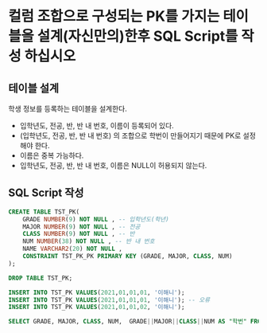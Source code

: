 # 컬럼 조합으로 구성되는 PK를 가지는 테이블을 설계(자신만의)한후 SQL Script를 작성 하십시오



## 테이블 설계

학생 정보를 등록하는 테이블을 설계한다.
- 입학년도, 전공, 반, 반 내 번호, 이름이 등록되어 있다. 
- (입학년도, 전공, 반, 반 내 번호) 의 조합으로 학번이 만들어지기 때문에 PK로 설정해야 한다. 
- 이름은 중복 가능하다.
- 입학년도, 전공, 반, 반 내 번호, 이름은 NULL이 허용되지 않는다.



## SQL Script 작성


```SQL
CREATE TABLE TST_PK(
    GRADE NUMBER(9) NOT NULL , -- 입학년도(학년)
    MAJOR NUMBER(9) NOT NULL , -- 전공
    CLASS NUMBER(9) NOT NULL , -- 반
    NUM NUMBER(38) NOT NULL , -- 반 내 번호    
    NAME VARCHAR2(20) NOT NULL ,
    CONSTRAINT TST_PK_PK PRIMARY KEY (GRADE, MAJOR, CLASS, NUM)
);

DROP TABLE TST_PK;
```

```SQL
INSERT INTO TST_PK VALUES(2021,01,01,01, '이해니');
INSERT INTO TST_PK VALUES(2021,01,01,01, '이해니'); -- 오류
INSERT INTO TST_PK VALUES(2021,01,01,02, '이해니');
```

```SQL
SELECT GRADE, MAJOR, CLASS, NUM,  GRADE||MAJOR||CLASS||NUM AS "학번" FROM TST_PK;
```
